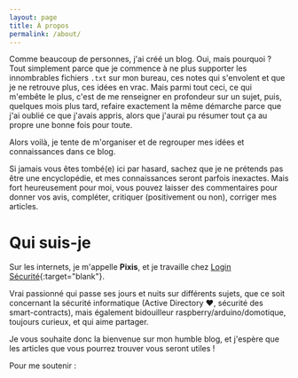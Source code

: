 ```yaml
---
layout: page
title: À propos
permalink: /about/
---
```



Comme beaucoup de personnes, j'ai créé un blog. Oui, mais pourquoi ? Tout simplement parce que je commence à ne plus supporter les innombrables fichiers `.txt` sur mon bureau, ces notes qui s'envolent et que je ne retrouve plus, ces idées en vrac. Mais parmi tout ceci, ce qui m'embête le plus, c'est de me renseigner en profondeur sur un sujet, puis, quelques mois plus tard, refaire exactement la même démarche parce que j'ai oublié ce que j'avais appris, alors que j'aurai pu résumer tout ça au propre une bonne fois pour toute.

Alors voilà, je tente de m'organiser et de regrouper mes idées et connaissances dans ce blog.

Si jamais vous êtes tombé(e) ici par hasard, sachez que je ne prétends pas être une encyclopédie, et mes connaissances seront parfois inexactes. Mais fort heureusement pour moi, vous pouvez laisser des commentaires pour donner vos avis, compléter, critiquer (positivement ou non), corriger mes articles.

# Qui suis-je

Sur les internets, je m'appelle **Pixis**, et je travaille chez [Login Sécurité](https://www.login-securite.com/){:target="blank"}.

Vrai passionné qui passe ses jours et nuits sur différents sujets, que ce soit concernant la sécurité informatique (Active Directory ♥, sécurité des smart-contracts), mais également bidouilleur raspberry/arduino/domotique, toujours curieux, et qui aime partager.

Je vous souhaite donc la bienvenue sur mon humble blog, et j'espère que les articles que vous pourrez trouver vous seront utiles !

Pour me soutenir :

<script type='text/javascript' src='https://ko-fi.com/widgets/widget_2.js'></script><script type='text/javascript'>kofiwidget2.init('Buy Me a Coffee', '#202020', 'F1F78GI6');kofiwidget2.draw();</script>
